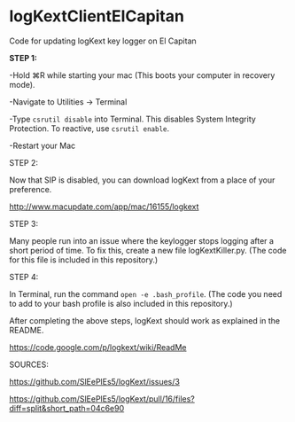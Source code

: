 # logKextClientElCapitan
Code for updating logKext key logger on El Capitan

<b>STEP 1:</b>

-Hold ⌘R while starting your mac (This boots your computer in recovery mode).

-Navigate to Utilities → Terminal

-Type `csrutil disable` into Terminal. This disables System Integrity Protection. To reactive, use `csrutil enable`.

-Restart your Mac

STEP 2:

Now that SIP is disabled, you can download logKext from a place of your preference.

http://www.macupdate.com/app/mac/16155/logkext

STEP 3:

Many people run into an issue where the keylogger stops logging after a short period of time.  To fix this, create a new file logKextKiller.py. (The code for this file is included in this repository.)

STEP 4:

In Terminal, run the command `open -e .bash_profile`.  (The code you need to add to your bash profile is also included in this repository.)

After completing the above steps, logKext should work as explained in the README.

https://code.google.com/p/logkext/wiki/ReadMe

SOURCES:

https://github.com/SlEePlEs5/logKext/issues/3

https://github.com/SlEePlEs5/logKext/pull/16/files?diff=split&short_path=04c6e90
